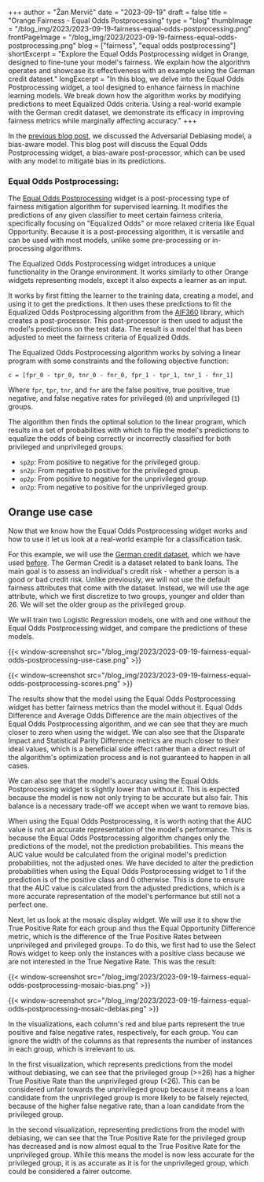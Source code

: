 +++
author = "Žan Mervič"
date = "2023-09-19"
draft = false
title = "Orange Fairness - Equal Odds Postprocessing"
type = "blog"
thumbImage = "/blog_img/2023/2023-09-19-fairness-equal-odds-postprocessing.png"
frontPageImage = "/blog_img/2023/2023-09-19-fairness-equal-odds-postprocessing.png"
blog = ["fairness", "equal odds postprocessing"]
shortExcerpt = "Explore the Equal Odds Postprocessing widget in Orange, designed to fine-tune your model's fairness. We explain how the algorithm operates and showcase its effectiveness with an example using the German credit dataset."
longExcerpt = "In this blog, we delve into the Equal Odds Postprocessing widget, a tool designed to enhance fairness in machine learning models. We break down how the algorithm works by modifying predictions to meet Equalized Odds criteria. Using a real-world example with the German credit dataset, we demonstrate its efficacy in improving fairness metrics while marginally affecting accuracy."
+++


In the [previous blog post](/blog/2023/2023-09-19-fairness-adversarial-debiasing/), we discussed the Adversarial Debiasing model, a bias-aware model. This blog post will discuss the Equal Odds Postprocessing widget, a bias-aware post-processor, which can be used with any model to mitigate bias in its predictions.

### Equal Odds Postprocessing:

The [Equal Odds Postprocessing](https://arxiv.org/abs/1610.02413) widget is a post-processing type of fairness mitigation algorithm for supervised learning. It modifies the predictions of any given classifier to meet certain fairness criteria, specifically focusing on "Equalized Odds" or more relaxed criteria like Equal Opportunity. Because it is a post-processing algorithm, it is versatile and can be used with most models, unlike some pre-processing or in-processing algorithms.

The Equalized Odds Postprocessing widget introduces a unique functionality in the Orange environment. It works similarly to other Orange widgets representing models, except it also expects a learner as an input.

It works by first fitting the learner to the training data, creating a model, and using it to get the predictions. It then uses these predictions to fit the Equalized Odds Postprocessing algorithm from the [AIF360](https://aif360.res.ibm.com/) library, which creates a post-processor. This post-processor is then used to adjust the model's predictions on the test data. The result is a model that has been adjusted to meet the fairness criteria of Equalized Odds.

The Equalized Odds Postprocessing algorithm works by solving a linear program with some constraints and the following objective function:

`c = [fpr_0 - tpr_0, tnr_0 - fnr_0, fpr_1 - tpr_1, tnr_1 - fnr_1]`

Where `fpr`, `tpr`, `tnr`, and `fnr` are the false positive, true positive, true negative, and false negative rates for privileged (`0`) and unprivileged (`1`) groups.

The algorithm then finds the optimal solution to the linear program, which results in a set of probabilities with which to flip the model's predictions to equalize the odds of being correctly or incorrectly classified for both privileged and unprivileged groups:

- `sp2p`: From positive to negative for the privileged group.
- `sn2p`: From negative to positive for the privileged group.
- `op2p`: From positive to negative for the unprivileged group.
- `on2p`: From negative to positive for the unprivileged group.


## Orange use case

Now that we know how the Equal Odds Postprocessing widget works and how to use it let us look at a real-world example for a classification task. 

For this example, we will use the [German credit dataset](http://archive.ics.uci.edu/dataset/144/statlog+german+credit+data), which we have used [before](/blog/2023/2023-08-25-fairness-reweighing-preprocessor/). The German Credit is a dataset related to bank loans. The main goal is to assess an individual's credit risk - whether a person is a good or bad credit risk. Unlike previously, we will not use the default fairness attributes that come with the dataset. Instead, we will use the age attribute, which we first discretize to two groups, younger and older than 26. We will set the older group as the privileged group. 

We will train two Logistic Regression models, one with and one without the Equal Odds Postprocessing widget, and compare the predictions of these models.

{{< window-screenshot src="/blog_img/2023/2023-09-19-fairness-equal-odds-postprocessing-use-case.png" >}}

{{< window-screenshot src="/blog_img/2023/2023-09-19-fairness-equal-odds-postprocessing-scores.png" >}}

The results show that the model using the Equal Odds Postprocessing widget has better fairness metrics than the model without it. Equal Odds Difference and Average Odds Difference are the main objectives of the Equal Odds Postprocessing algorithm, and we can see that they are much closer to zero when using the widget. We can also see that the Disparate Impact and Statistical Parity Difference metrics are much closer to their ideal values, which is a beneficial side effect rather than a direct result of the algorithm's optimization process and is not guaranteed to happen in all cases.

We can also see that the model's accuracy using the Equal Odds Postprocessing widget is slightly lower than without it. This is expected because the model is now not only trying to be accurate but also fair. This balance is a necessary trade-off we accept when we want to remove bias. 

When using the Equal Odds Postprocessing, it is worth noting that the AUC value is not an accurate representation of the model's performance. This is because the Equal Odds Postprocessing algorithm changes only the predictions of the model, not the prediction probabilities. This means the AUC value would be calculated from the original model's prediction probabilities, not the adjusted ones. We have decided to alter the prediction probabilities when using the Equal Odds Postprocessing widget to 1 if the prediction is of the positive class and 0 otherwise. This is done to ensure that the AUC value is calculated from the adjusted predictions, which is a more accurate representation of the model's performance but still not a perfect one.

Next, let us look at the mosaic display widget. We will use it to show the True Positive Rate for each group and thus the Equal Opportunity Difference metric, which is the difference of the True Positive Rates between unprivileged and privileged groups. To do this, we first had to use the Select Rows widget to keep only the instances with a positive class because we are not interested in the True Negative Rate. This was the result:
    
{{< window-screenshot src="/blog_img/2023/2023-09-19-fairness-equal-odds-postprocessing-mosaic-bias.png" >}}

{{< window-screenshot src="/blog_img/2023/2023-09-19-fairness-equal-odds-postprocessing-mosaic-debias.png" >}}

In the visualizations, each column's red and blue parts represent the true positive and false negative rates, respectively, for each group. You can ignore the width of the columns as that represents the number of instances in each group, which is irrelevant to us. 

In the first visualization, which represents predictions from the model without debiasing, we can see that the privileged group (>=26) has a higher True Positive Rate than the unprivileged group (<26). This can be considered unfair towards the unprivileged group because it means a loan candidate from the unprivileged group is more likely to be falsely rejected, because of the higher false negative rate, than a loan candidate from the privileged group.

In the second visualization, representing predictions from the model with debiasing, we can see that the True Positive Rate for the privileged group has decreased and is now almost equal to the True Positive Rate for the unprivileged group. While this means the model is now less accurate for the privileged group, it is as accurate as it is for the unprivileged group, which could be considered a fairer outcome.
